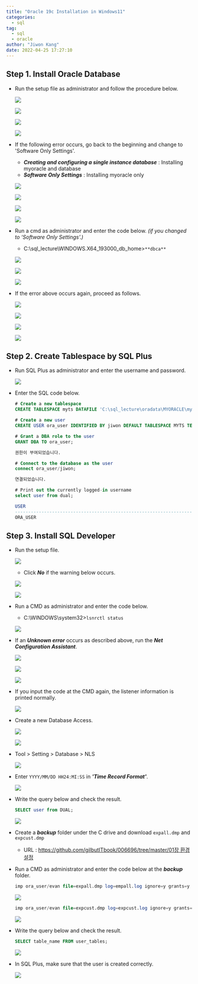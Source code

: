 ```yaml
---
title: "Oracle 19c Installation in Windows11"
categories:
  - sql
tag:
  - sql
  - oracle
author: "Jiwon Kang"
date: 2022-04-25 17:27:10
---
```


## Step 1. Install Oracle Database

- Run the setup file as administrator and follow the procedure below.
    
    ![](/images/sql/Oracle/1.png)
    
    ![](/images/sql/Oracle/2.png)
    
    ![](/images/sql/Oracle/3.png)
    
    ![](/images/sql/Oracle/4.png)
    

- If the following error occurs, go back to the beginning and change to 'Software Only Settings'.
    - ***Creating and configuring a single instance database*** : Installing myoracle and database
    - ***Software Only Settings*** : Installing myoracle only
    
    ![](/images/sql/Oracle/5.png)
    
    ![](/images/sql/Oracle/6.png)
    
    ![](/images/sql/Oracle/7.png)
    
    ![](/images/sql/Oracle/8.png)
    
- Run a cmd as administrator and enter the code below. *(if you changed to ‘Software Only Settings’.)*
    - C:\sql_lecture\WINDOWS.X64_193000_db_home>`**dbca**`
    
    ![](/images/sql/Oracle/9.png)
    
    ![](/images/sql/Oracle/10.png)
    
    ![](/images/sql/Oracle/11.png)
    

- If the error above occurs again, proceed as follows.
    
    ![](/images/sql/Oracle/12.png)
    
    ![](/images/sql/Oracle/13.png)
    
    ![](/images/sql/Oracle/14.png)
    
    ![](/images/sql/Oracle/15.png)
    

## Step 2. Create Tablespace by SQL Plus

- Run SQL Plus as administrator and enter the username and password.
    
    ![](/images/sql/Oracle/16.png)
    
- Enter the SQL code below.
    
    ```sql
    # Create a new tablespace
    CREATE TABLESPACE myts DATAFILE 'C:\sql_lecture\oradata\MYORACLE\myts.dbf' SIZE 100M AUTOEXTEND ON NEXT 5M;
    ```
    
    ```sql
    # Create a new user
    CREATE USER ora_user IDENTIFIED BY jiwon DEFAULT TABLESPACE MYTS TEMPORARY TABLESPACE TEMP;
    ```
    
    ```sql
    # Grant a DBA role to the user
    GRANT DBA TO ora_user;
    
    권한이 부여되었습니다.
    ```
    
    ```sql
    # Connect to the database as the user
    connect ora_user/jiwon;
    
    연결되었습니다.
    ```
    
    ```sql
    # Print out the currently logged-in username
    select user from dual;
    
    USER
    --------------------------------------------------------------------------------
    ORA_USER
    ```
    

## Step 3. Install SQL Developer

- Run the setup file.
    
    ![](/images/sql/Oracle/17.png)
    
    - Click ***No*** if the warning below occurs.
    
    ![](/images/sql/Oracle/18.png)
    
    ![](/images/sql/Oracle/19.png)
    

- Run a CMD as administrator and enter the code below.
    - C:\WINDOWS\system32>`lsnrctl status`
    
    ![](/images/sql/Oracle/20.png)
    

- If an ***Unknown error*** occurs as described above, run the ***Net Configuration Assistant***.
    
    ![](/images/sql/Oracle/21.png)
    
    ![](/images/sql/Oracle/22.png)
    
    ![](/images/sql/Oracle/23.png)
    

- If you input the code at the CMD again, the listener information is printed normally.
    
    ![](/images/sql/Oracle/24.png)
    
- Create a new Database Access.
    
    ![](/images/sql/Oracle/25.png)
    
    ![](/images/sql/Oracle/26.png)
    
- Tool > Setting > Database > NLS
    
    ![](/images/sql/Oracle/27.png)
    
- Enter `YYYY/MM/DD HH24:MI:SS` in ***'Time Record Format'***.
    
    ![](/images/sql/Oracle/28.png)
    

- Write the query below and check the result.
    
    ```sql
    SELECT user from DUAL;
    ```
    
    ![](/images/sql/Oracle/29.png)
    
- Create a ***backup*** folder under the C drive and download `expall.dmp` and `expcust.dmp`
    - URL : [https://github.com/gilbutITbook/006696/tree/master/01장 환경설정](https://github.com/gilbutITbook/006696/tree/master/01%EC%9E%A5%ED%99%98%EA%B2%BD%EC%84%A4%EC%A0%95)

- Run a CMD as administrator and enter the code below at the ***backup*** folder.
    
    ```sql
    imp ora_user/evan file=expall.dmp log=empall.log ignore=y grants=y rows=y indexes=y full=y
    ```
    
    ![](/images/sql/Oracle/30.png)
    
    ```sql
    imp ora_user/evan file=expcust.dmp log=expcust.log ignore=y grants=y rows=y indexes=y full=y
    ```
    
    ![](/images/sql/Oracle/31.png)
    

- Write the query below and check the result.
    
    ```sql
    SELECT table_name FROM user_tables;
    ```
    
    ![](/images/sql/Oracle/32.png)
    

- In SQL Plus, make sure that the user is created correctly.
    
    ![](/images/sql/Oracle/33.png)
